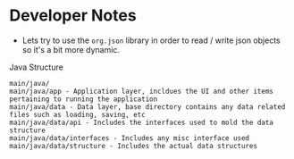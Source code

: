 # Developer Notes
 - Lets try to use the `org.json` library in order to read / write json objects so it's a bit more dynamic.

 Java Structure
```
main/java/
main/java/app - Application layer, incldues the UI and other items pertaining to running the application
main/java/data - Data layer, base directory contains any data related files such as loading, saving, etc
main/java/data/api - Includes the interfaces used to mold the data structure
main/java/data/interfaces - Includes any misc interface used
main/java/data/structure - Includes the actual data structures
```